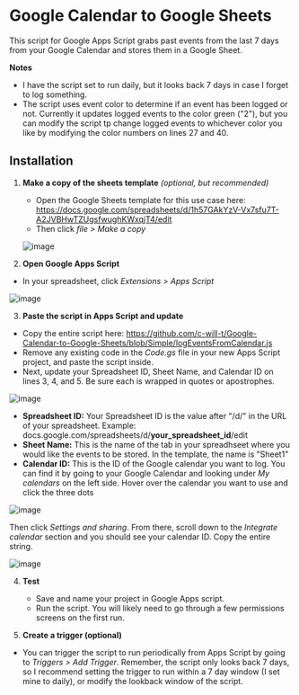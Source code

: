 # Google Calendar to Google Sheets
 This script for Google Apps Script grabs past events from the last 7 days from your Google Calendar and stores them in a Google Sheet.

**Notes**
- I have the script set to run daily, but it looks back 7 days in case I forget to log something.
- The script uses event color to determine if an event has been logged or not. Currently it updates logged events to the color green ("2"), but you can modify the script tp change logged events to whichever color you like by modifying the color numbers on lines 27 and 40.

## Installation

1. **Make a copy of the sheets template** _(optional, but recommended)_

   - Open the Google Sheets template for this use case here: https://docs.google.com/spreadsheets/d/1h57GAkYzV-Vx7sfu7T-A2JVBHwTZUgsfwughKWxqjT4/edit
   - Then click _file > Make a copy_

   ![image](https://github.com/user-attachments/assets/a8dfc654-6b99-45bd-82d3-409e4f8230c6)

2. **Open Google Apps Script**

- In your spreadsheet, click _Extensions > Apps Script_

![image](https://github.com/user-attachments/assets/0ad66232-036f-4b7a-8068-3e55dff73a0c)

3. **Paste the script in Apps Script and update**

- Copy the entire script here: https://github.com/c-will-t/Google-Calendar-to-Google-Sheets/blob/Simple/logEventsFromCalendar.js
- Remove any existing code in the _Code.gs_ file in your new Apps Script project, and paste the script inside.
- Next, update your Spreadsheet ID, Sheet Name, and Calendar ID on lines 3, 4, and 5. Be sure each is wrapped in quotes or apostrophes.

![image](https://github.com/user-attachments/assets/befa6acb-60f2-43ce-9e2b-6501fdad88f6)

- **Spreadsheet ID:** Your Spreadsheet ID is the value after "/d/" in the URL of your spreadsheet. Example: docs.google.com/spreadsheets/d/**your_spreadsheet_id**/edit
- **Sheet Name:** This is the name of the tab in your spreadhseet where you would like the events to be stored. In the template, the name is "Sheet1"
- **Calendar ID:** This is the ID of the Google calendar you want to log. You can find it by going to your Google Calendar and looking under _My calendars_ on the left side. Hover over the calendar you want to use and click the three dots

 ![image](https://github.com/user-attachments/assets/6965351e-fdcd-4740-801e-d63eb74c90cc) 
 
 Then click _Settings and sharing_. From there, scroll down to the _Integrate calendar_ section and you should see your calendar ID. Copy the entire string.
 
 ![image](https://github.com/user-attachments/assets/328580da-6066-4493-b4c2-dca9d20245ab)

4. **Test**
   - Save and name your project in Google Apps script.
   - Run the script. You will likely need to go through a few permissions screens on the first run.
  
5. **Create a trigger (optional)**
- You can trigger the script to run periodically from Apps Script by going to _Triggers > Add Trigger_. Remember, the script only looks back 7 days, so I recommend setting the trigger to run within a 7 day window (I set mine to daily), or modify the lookback window of the script.
